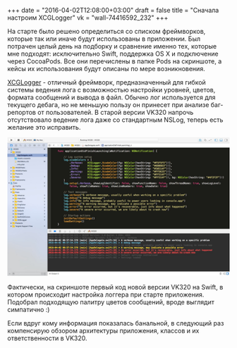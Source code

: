 +++
date = "2016-04-02T12:08:00+03:00"
draft = false
title = "Сначала настроим XCGLogger"
vk = "wall-74416592_232"
+++

На старте было решено определиться со списком фреймворков, которые так или иначе будут использованы в приложении. Был потрачен целый день на подборку и сравнение именно тех, которые мне подходят: исключительно Swift, поддержка OS X и подключение через CocoaPods. Все они перечислены в папке Pods на скриншоте, а кейсы их использования будут описаны по мере возникновения.

[XCGLogger](http://git.io/PpvIyg) - отличный фреймворк, предназначенный для гибкой системы ведения лога с возможностью настройки уровней, цветов, формата сообщений и вывода в файл. Обычно лог используется для текущего дебага, но не меньшую пользу он принесет при анализе баг-репортов от пользователей. В старой версии VK320 напрочь отсутствовало ведение лога даже со стандартным NSLog, теперь есть желание это исправить.

![Код настроки XCGLogger](/images/xcglogger-setup.jpg)

Фактически, на скриншоте первый код новой версии VK320 на Swift, в котором происходит настройка логгера при старте приложения. Подобрал подходящую палитру цветов сообщений, вроде выглядит симпатично :)

Если вдруг кому информация показалась банальной, в следующий раз компенсирую обзором архитектуры приложения, классов и их ответственности в VK320.